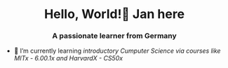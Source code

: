 <h1 align="center">Hello, World!👋 Jan here</h1>
<h3 align="center">A passionate learner from Germany</h3>

- 🌱 I’m currently learning *introductory Cumputer Science via courses like MITx - 6.00.1x and HarvardX - CS50x*